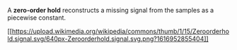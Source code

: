 A **zero-order hold** reconstructs a missing signal from the samples as a piecewise constant.

[[https://upload.wikimedia.org/wikipedia/commons/thumb/1/15/Zeroorderhold.signal.svg/640px-Zeroorderhold.signal.svg.png?1616952855404]]

$$
$$